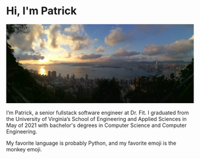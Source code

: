 # Hi, I'm Patrick

![](/static/image/background.jpg)

I’m Patrick, a senior fullstack software engineer at Dr. Fit. I graduated from the University of Virginia’s School of Engineering and Applied Sciences in May of 2021 with bachelor's degrees in Computer Science and Computer Engineering.

My favorite language is probably Python, and my favorite emoji is the monkey emoji.
